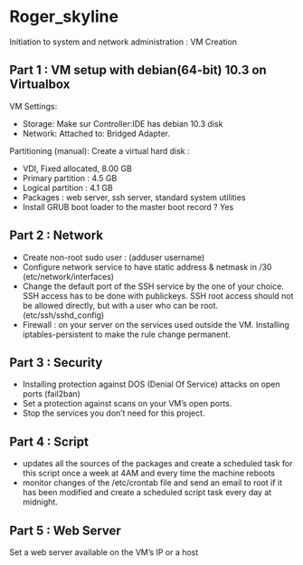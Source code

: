 # Roger_skyline
Initiation to system and network administration : VM Creation

## Part 1 : VM setup with debian(64-bit) 10.3 on Virtualbox
VM Settings:
- Storage: Make sur Controller:IDE has debian 10.3 disk
- Network: Attached to: Bridged Adapter.

Partitioning (manual):
Create a virtual hard disk :
- VDI, Fixed allocated, 8.00 GB
- Primary partition : 4.5 GB
- Logical partition : 4.1 GB
- Packages : web server, ssh server, standard system utilities
- Install GRUB boot loader to the master boot record ? Yes

## Part 2 : Network
- Create non-root sudo user : (adduser username) 
- Configure network service to have static address & netmask in /30 (etc/network/interfaces)
- Change the default port of the SSH service by the one of your choice. SSH access has to be done with publickeys.
SSH root access should not be allowed directly, but with a user who can be root. (etc/ssh/sshd_config)
- Firewall : on your server on the services used outside the VM.
Installing iptables-persistent to make the rule change permanent.

## Part 3 : Security
- Installing protection against DOS (Denial Of Service) attacks on open ports (fail2ban)
- Set a protection against scans on your VM’s open ports.
- Stop the services you don’t need for this project.

## Part 4 : Script
-  updates all the sources of the packages and create a scheduled task for this script once a week at 4AM and every time the machine reboots
-  monitor changes of the /etc/crontab file and send an email to root if it has been modified and create a scheduled script task every day at midnight.

## Part 5 : Web Server
Set a web server available on the VM’s IP or a host
